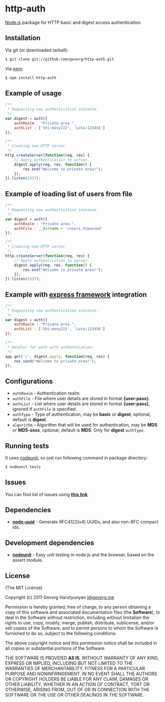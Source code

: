 # http-auth
[Node.js](http://nodejs.org/) package for HTTP basic and digest access authentication.

## Installation

Via git (or downloaded tarball):

```bash
$ git clone git://github.com/gevorg/http-auth.git
```
Via [npm](http://npmjs.org/):

```bash
$ npm install http-auth
```	
## Example of usage
```javascript
/**
 * Requesting new authentication instance.
 */
var digest = auth({
	authRealm : "Private area.",
	authList : ['Shi:many222', 'Lota:123456']
});

/**
 * Creating new HTTP server.
 */
http.createServer(function(req, res) {
	// Apply authentication to server.
	digest.apply(req, res, function() {
		res.end("Welcome to private area!");
	});
}).listen(1337);
```
## Example of loading list of users from file
```javascript	
/**
 * Requesting new authentication instance.
 */
var digest = auth({
	authRealm : "Private area.",
	authFile : __dirname + '/users.htpasswd'
});

/**
 * Creating new HTTP server.
 */
http.createServer(function(req, res) {
	// Apply authentication to server.
	digest.apply(req, res, function() {
		res.end("Welcome to private area!");
	});
}).listen(1337);
```	
## Example with [express framework](http://expressjs.com/) integration
```javascript
/**
 * Requesting new authentication instance.
 */
var digest = auth({
	authRealm : "Private area.",
	authList : ['Shi:many222', 'Lota:123456']
});

/**
 * Handler for path with authentication.
 */
app.get('/', digest.apply, function(req, res) {
	res.send("Welcome to private area!");
});
```
## Configurations

 - `authRealm` - Authentication realm.
 - `authFile` - File where user details are stored in format **{user:pass}**.
 - `authList` - List where user details are stored in format **{user:pass}**, ignored if `authFile` is specified.
 - `authType` - Type of authentication, may be **basic** or **digest**, optional, default is **digest**.
 - `algorithm` - Algorithm that will be used for authentication, may be **MD5** or **MD5-sess**, optional, default is **MD5**. Only for **digest** `authType`.

## Running tests

It uses [nodeunit](https://github.com/caolan/nodeunit/), so just run following command in package directory:

```bash
$ nodeunit tests
```

## Issues

You can find list of issues using **[this link](http://github.com/gevorg/http-auth/issues)**.

## Dependencies

 - **[node-uuid](https://github.com/broofa/node-uuid/)** - Generate RFC4122(v4) UUIDs, and also non-RFC compact ids.

## Development dependencies

 - **[nodeunit](https://github.com/caolan/nodeunit/)** - Easy unit testing in node.js and the browser, based on the assert module.

## License

(The MIT License)

Copyright (c) 2011 Gevorg Harutyunyan <i@gevorg.me>

Permission is hereby granted, free of charge, to any person obtaining a copy of this software and associated documentation files (the **Software**), to deal in the Software without restriction, including without limitation the rights to use, copy, modify, merge, publish, distribute, sublicense, and/or sell copies of the Software, and to permit persons to whom the Software is furnished to do so, subject to the following conditions:

The above copyright notice and this permission notice shall be included in all copies or substantial portions of the Software.

THE SOFTWARE IS PROVIDED **AS IS**, WITHOUT WARRANTY OF ANY KIND, EXPRESS OR IMPLIED, INCLUDING BUT NOT LIMITED TO THE WARRANTIES OF MERCHANTABILITY, FITNESS FOR A PARTICULAR PURPOSE AND NONINFRINGEMENT. IN NO EVENT SHALL THE AUTHORS OR COPYRIGHT HOLDERS BE LIABLE FOR ANY CLAIM, DAMAGES OR OTHER LIABILITY, WHETHER IN AN ACTION OF CONTRACT, TORT OR OTHERWISE, ARISING FROM, OUT OF OR IN CONNECTION WITH THE SOFTWARE OR THE USE OR OTHER DEALINGS IN THE SOFTWARE.